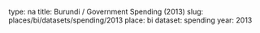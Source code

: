 type: na
title: Burundi / Government Spending (2013)
slug: places/bi/datasets/spending/2013
place: bi
dataset: spending
year: 2013
